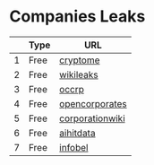 # Companies Leaks
|     | Type   | URL |
| --- | --- | --- |
| 1 | Free |  [cryptome](https://cryptome.org/) |
| 2 | Free |  [wikileaks](https://wikileaks.org/plusd/?qproject%5b%5d=ps&qproject%5b%5d=cg&qproject%5b%5d=cc&qproject%5b%5d=fp&qproject%5b%5d=ee&q=#result) |
| 3 | Free |  [occrp](https://data.occrp.org/) |
| 4 | Free |  [opencorporates](https://opencorporates.com/) |
| 5 | Free |  [corporationwiki](https://www.corporationwiki.com/) |
| 6 | Free |  [aihitdata](https://www.aihitdata.com/) |
| 7 | Free |  [infobel](https://www.infobel.com/) |
